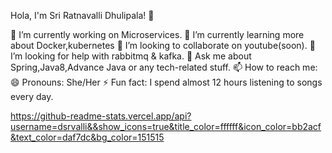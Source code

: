 Hola, I'm Sri  Ratnavalli Dhulipala! 👋

🔭 I’m currently working on Microservices.
🌱 I’m currently learning more about Docker,kubernetes
👯 I’m looking to collaborate on youtube(soon).
🤔 I’m looking for help with rabbitmq & kafka.
💬 Ask me about Spring,Java8,Advance Java or any tech-related stuff.
📫 How to reach me: 
😄 Pronouns: She/Her
⚡ Fun fact: I spend almost 12 hours listening to songs every day.
 
 https://github-readme-stats.vercel.app/api?username=dsrvalli&&show_icons=true&title_color=ffffff&icon_color=bb2acf&text_color=daf7dc&bg_color=151515
